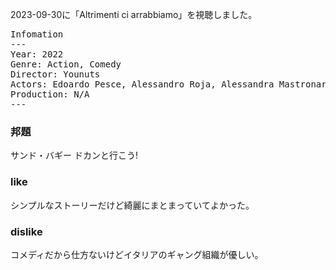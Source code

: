 2023-09-30に「Altrimenti ci arrabbiamo」を視聴しました。

<pre>
Infomation
---
Year: 2022
Genre: Action, Comedy
Director: Younuts
Actors: Edoardo Pesce, Alessandro Roja, Alessandra Mastronardi
Production: N/A
---
</pre>


### 邦題

サンド・バギー ドカンと行こう!

### like

シンプルなストーリーだけど綺麗にまとまっていてよかった。

### dislike

コメディだから仕方ないけどイタリアのギャング組織が優しい。

